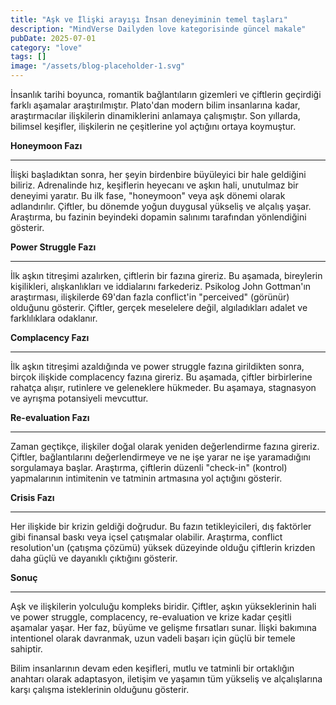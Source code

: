 ```yaml
---
title: "Aşk ve İlişki arayışı İnsan deneyiminin temel taşları"
description: "MindVerse Dailyden love kategorisinde güncel makale"
pubDate: 2025-07-01
category: "love"
tags: []
image: "/assets/blog-placeholder-1.svg"
---
```


İnsanlık tarihi boyunca, romantik bağlantıların gizemleri ve çiftlerin geçirdiği farklı aşamalar araştırılmıştır. Plato'dan modern bilim insanlarına kadar, araştırmacılar ilişkilerin dinamiklerini anlamaya çalışmıştır. Son yıllarda, bilimsel keşifler, ilişkilerin ne çeşitlerine yol açtığını ortaya koymuştur.

**Honeymoon Fazı**

----------------

İlişki başladıktan sonra, her şeyin birdenbire büyüleyici bir hale geldiğini biliriz. Adrenalinde hız, keşiflerin heyecanı ve aşkın hali, unutulmaz bir deneyimi yaratır. Bu ilk fase, "honeymoon" veya aşk dönemi olarak adlandırılır. Çiftler, bu dönemde yoğun duygusal yükseliş ve alçalış yaşar. Araştırma, bu fazinin beyindeki dopamin salınımı tarafından yönlendiğini gösterir.

**Power Struggle Fazı**

------------------

İlk aşkın titreşimi azalırken, çiftlerin bir fazına gireriz. Bu aşamada, bireylerin kişilikleri, alışkanlıkları ve iddialarını farkederiz. Psikolog John Gottman'ın araştırması, ilişkilerde 69'dan fazla conflict'in "perceived" (görünür) olduğunu gösterir. Çiftler, gerçek meselelere değil, algıladıkları adalet ve farklılıklara odaklanır.

**Complacency Fazı**

------------------

İlk aşkın titreşimi azaldığında ve power struggle fazına girildikten sonra, birçok ilişkide complacency fazına gireriz. Bu aşamada, çiftler birbirlerine rahatça alışır, rutinlere ve geleneklere hükmeder. Bu aşamaya, stagnasyon ve ayrışma potansiyeli mevcuttur.

**Re-evaluation Fazı**

------------------

Zaman geçtikçe, ilişkiler doğal olarak yeniden değerlendirme fazına gireriz. Çiftler, bağlantılarını değerlendirmeye ve ne işe yarar ne işe yaramadığını sorgulamaya başlar. Araştırma, çiftlerin düzenli "check-in" (kontrol) yapmalarının intimitenin ve tatminin artmasına yol açtığını gösterir.

**Crisis Fazı**

----------------

Her ilişkide bir krizin geldiği doğrudur. Bu fazın tetikleyicileri, dış faktörler gibi finansal baskı veya içsel çatışmalar olabilir. Araştırma, conflict resolution'un (çatışma çözümü) yüksek düzeyinde olduğu çiftlerin krizden daha güçlü ve dayanıklı çıktığını gösterir.

**Sonuç**

----------

Aşk ve ilişkilerin yolculuğu kompleks biridir. Çiftler, aşkın yükseklerinin hali ve power struggle, complacency, re-evaluation ve krize kadar çeşitli aşamalar yaşar. Her faz, büyüme ve gelişme fırsatları sunar. İlişki bakımına intentionel olarak davranmak, uzun vadeli başarı için güçlü bir temele sahiptir.

Bilim insanlarının devam eden keşifleri, mutlu ve tatminli bir ortaklığın anahtarı olarak adaptasyon, iletişim ve yaşamın tüm yükseliş ve alçalışlarına karşı çalışma isteklerinin olduğunu gösterir.